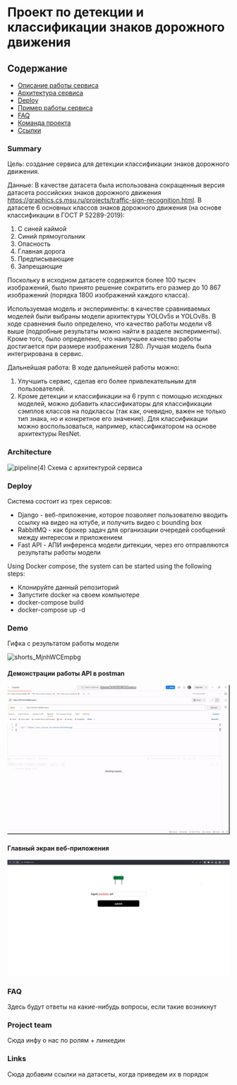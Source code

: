 # Проект по детекции и классификации знаков дорожного движения

## Содержание

- [Описание работы сервиса](#summary)
- [Архитектура сервиса](#architecture)
- [Deploy](#deploy)
- [Пример работы сервиса](#demo)
- [FAQ](#faq)
- [Команда проекта](#project-team)
- [Ссылки](#links)


### Summary
Цель: создание сервиса для детекции классификации знаков дорожного движения.

Данные: В качестве датасета была использована сокращенныя версия датасета российских знаков дорожного движения https://graphics.cs.msu.ru/projects/traffic-sign-recognition.html. В датасете 6 основных классов знаков дорожного движения (на основе классификации в ГОСТ Р 52289-2019):
1. С синей каймой
2. Синий прямоугольник
3. Опасность
4. Главная дорога
5. Предписывающие
6. Запрещающие 

Поскольку в исходном датасете содержится более 100 тысяч изображений, было принято решение сократить его размер до 10 867 изображений (порядка 1800 изображений каждого класса).

Используемая модель и эксперименты: в качестве сравниваемых моделей были выбраны модели архитектуры YOLOv5s и YOLOv8s. В ходе сравнения было определено, что качество работы модели v8 выше (подробные результаты можно найти в разделе эксперименты). Кроме того, было определено, что наилучшее качество работы достигается при размере изображения 1280.
Лучшая модель была интегрирована в сервис.

Дальнейшая работа: В ходе дальнейшей работы можно:
1. Улучшить сервис, сделав его более привлекательным для пользователей.
2. Кроме детекции и классификации на 6 групп с помощью исходных моделей, можно добавить классификаторы для классификации сэмплов классов на подклассы (так как, очевидно, важен не только тип знака, но и конкретное его значение). Для классификации можно воспользоваться, например, классификатором на основе архитектуры ResNet.
### Architecture
![pipeline(4)](https://github.com/MulhamShaheen/DL-team-6/assets/74207896/cd15bd7e-6ae6-4ad9-b10f-182b859c58e5)
Схема с архитектурой сервиса

### Deploy

Система состоит из трех серисов:

- Django - веб-приложение, которое позволяет пользователю вводить ссылку на видео на ютубе, и получить видео с bounding box
- RabbitMQ - как брокер задач для организации очередей сообщений между интересом и приложением
- Fast API - АПИ инференса модели дитекции, через его отправляются результаты работы модели 

Using Docker compose, the system can be started using the following steps:
- Клонируйте данный репозиторий
- Запустите docker на своем компьютере
- docker-compose build
- docker-compose up -d

### Demo

Гифка с результатом работы модели

![shorts_MjnhWCEmpbg](https://github.com/MulhamShaheen/DL-team-6/assets/74207896/7c9e51e4-66c6-4aad-91ad-8ebae462c499)

#### Демонстрации работы API в postman

![api.gif](images%2Fapi.gif)

#### Главный экран веб-приложения

![img.png](images/img.png)

### FAQ

Здесь будут ответы на какие-нибудь вопросы, если такие возникнут

### Project team

Сюда инфу о нас по ролям + линкедин

### Links

Сюда добавим ссылки на датасеты, когда приведем их в порядок
